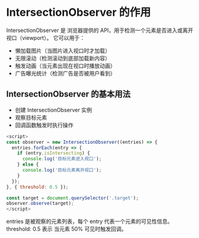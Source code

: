 # IntersectionObserver 的作用

IntersectionObserver 是 浏览器提供的 API，用于检测一个元素是否进入或离开视口（viewport）。
它可以用于：

- 懒加载图片（当图片进入视口时才加载）
- 无限滚动（检测滚动到底部加载新内容）
- 触发动画（当元素出现在视口时播放动画）
- 广告曝光统计（检测广告是否被用户看到）

## IntersectionObserver 的基本用法

- 创建 IntersectionObserver 实例
- 观察目标元素
- 回调函数触发时执行操作

``` js
<script>
const observer = new IntersectionObserver((entries) => {
  entries.forEach(entry => {
    if (entry.isIntersecting) {
      console.log('目标元素进入视口');
    } else {
      console.log('目标元素离开视口');
    }
  });
}, { threshold: 0.5 });

const target = document.querySelector('.target');
observer.observe(target);
</script>
```

entries 是被观察的元素列表，每个 entry 代表一个元素的可见性信息。threshold: 0.5 表示 当元素 50% 可见时触发回调。
